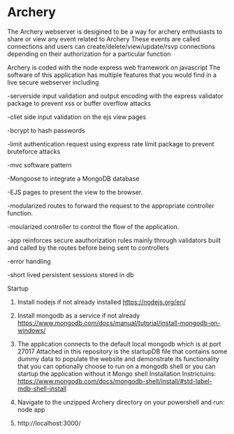 # Archery
The Archery webserver is desigined to be a way for archery enthusiasts to share or view any event related to Archery
These events are called connections and users can create/delete/view/update/rsvp connections depending on their authorization for a particular function

Archery is coded with the node express web framework on javascript
The software of this application has multiple features that you would find in a live secure webserver including

-serverside input validation and output encoding with the express validator package to prevent xss or buffer overflow attacks

-cliet side input validation on the ejs view pages

-bcrypt to hash passwords

-limit authentication request using express rate limit package to prevent bruteforce attacks

-mvc software pattern

-Mongoose to integrate a MongoDB database

-EJS pages to present the view to the browser.

-modularized routes to forward the request to the appropriate controller function.

-moularized controller to control the flow of the application.

-app reinforces secure aauthorization rules mainly through validators built and called by the routes before being sent to controllers

-error handling

-short lived persistent sessions stored in db


Startup
1. Install nodejs if not already installed
   https://nodejs.org/en/
  
2. Install mongodb as a service if not already
   https://www.mongodb.com/docs/manual/tutorial/install-mongodb-on-windows/
   
3. The application connects to the default local mongodb which is at port 27017
   Attached in this repository is the startupDB file that contains some dummy data to populate the website and demonstrate its functionality that you can optionally      choose to run on a mongodb shell or you can startup the application without it
   Mongo shell Installation Instrictuins: 
   https://www.mongodb.com/docs/mongodb-shell/install/#std-label-mdb-shell-install
   
4. Navigate to the unzipped Archery directory on your powershell and run:
   node app
   
5. http://localhost:3000/


